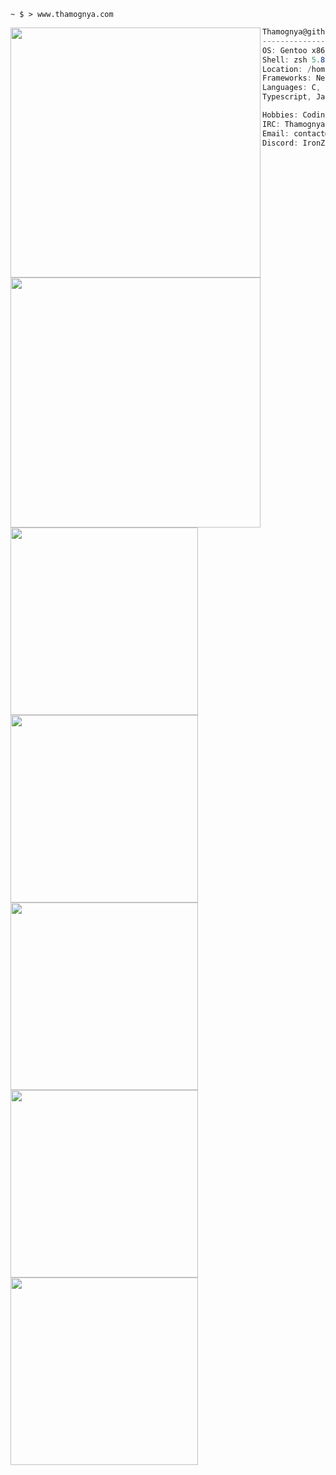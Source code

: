 ```console
~ $ > www.thamognya.com
```



<img align="left" src="https://github-readme-stats.vercel.app/api?username=ThamognyaKodi&count_private=true&theme=dark&show_icons=true&" width="400"/>

```csharp
Thamognya@github.com
-------------------------
OS: Gentoo x86_64
Shell: zsh 5.8.1
Location: /home/thamognya
Frameworks: NextJs
Languages: C, C++, Rust, Python,
Typescript, Javascript
```

<img align="left" src="https://github-readme-stats.vercel.app/api/top-langs/?username=ThamognyaKodi&langs_count=10&hide=shell&theme=dark" width="400" />

```csharp
Hobbies: Coding, & Manga Reading
IRC: Thamognya
Email: contact@thamognya.com
Discord: IronZoom#5805
```

<div align="left">
   <a href="https://github.com/ThamognyaKodi/TFetch" target="_blank"><img src="https://github-readme-stats.vercel.app/api/pin/?username=ThamognyaKodi&repo=TFetch&theme=dark" width="300" /></a>
   <a href="https://github.com/ThamognyaKodi/UniverseVim" target="_blank"><img src="https://github-readme-stats.vercel.app/api/pin/?username=ThamognyaKodi&repo=UniverseVim&theme=dark" width="300" /></a>
   <a href="https://github.com/ThamognyaKodi/meaty-rust-kernel" target="_blank"><img src="https://github-readme-stats.vercel.app/api/pin/?username=ThamognyaKodi&repo=meaty-rust-kernel&theme=dark" width="300" />
   <a href="https://github.com/ThamognyaKodi/meaty-c-kernel" target="_blank"><img src="https://github-readme-stats.vercel.app/api/pin/?username=ThamognyaKodi&repo=meaty-c-kernel&theme=dark" width="300" /></a>
   <a href="https://github.com/ThamognyaKodi/GCC-Cross-Compiler" target="_blank"><img src="https://github-readme-stats.vercel.app/api/pin/?username=ThamognyaKodi&repo=GCC-Cross-Compiler&theme=dark" width="300" /></a>
</div>
